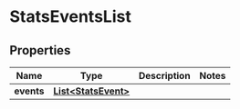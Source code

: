 

# StatsEventsList


## Properties

Name | Type | Description | Notes
------------ | ------------- | ------------- | -------------
**events** | [**List&lt;StatsEvent&gt;**](StatsEvent.md) |  | 



